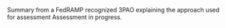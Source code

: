 Summary from a FedRAMP recognized 3PAO explaining the approach used for assessment
Assessment in progress. 
